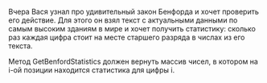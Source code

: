Вчера Вася узнал про удивительный закон Бенфорда и хочет проверить его действие. Для этого он взял текст с актуальными данными по самым высоким зданиям в мире и хочет получить статистику: сколько раз каждая цифра стоит на месте старшего разряда в числах из его текста.

Метод GetBenfordStatistics должен вернуть массив чисел, в котором на i-ой позиции находится статистика для цифры i.